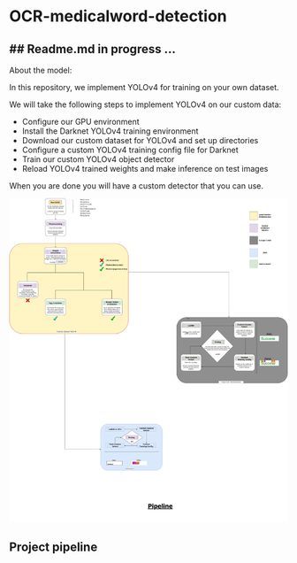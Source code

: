 # OCR-medicalword-detection
## ## Readme.md in progress ...




About the model:

In this repository, we implement YOLOv4 for training on your own dataset.

We will take the following steps to implement YOLOv4 on our custom data:

  - Configure our GPU environment 
  - Install the Darknet YOLOv4 training environment
  - Download our custom dataset for YOLOv4 and set up directories
  - Configure a custom YOLOv4 training config file for Darknet
  - Train our custom YOLOv4 object detector
  - Reload YOLOv4 trained weights and make inference on test images

When you are done you will have a custom detector that you can use. 




 

<p align="center">
  <img src="https://github.com/IsmaelMekene/OCR-medicalword-detection/blob/main/pipeline/tingy.png"/>
</p>

## Project pipeline
